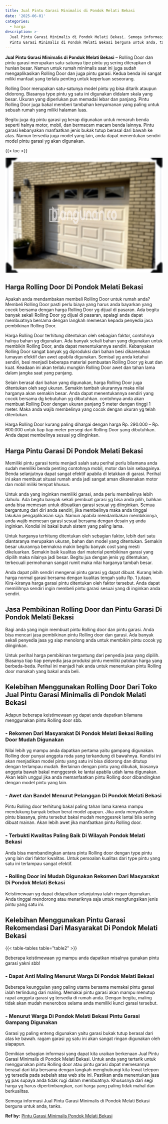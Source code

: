 ```yaml
---
title: Jual Pintu Garasi Minimalis di Pondok Melati Bekasi
date: '2025-06-01'
categories:
  - harga
description: >-
  Jual Pintu Garasi Minimalis di Pondok Melati Bekasi. Semoga informasi Jual
  Pintu Garasi Minimalis di Pondok Melati Bekasi berguna untuk anda, tanks....
---
```


**Jual Pintu Garasi Minimalis di Pondok Melati Bekasi** – Rolling Door dan pintu garasi merupakan satu-satunya tipe pintu yg sering diterapkan di hunian besar. Namun untuk rumah minimalis saat ini juga sudah mengaplikasikan Rolling Door dan juga pintu garasi. Kedua benda ini sangat miliki manfaat yang terlalu penting untuk keperluan seseorang.

Rolling Door merupakan satu-satunya model pintu yg bisa ditarik ataupun didorong. Biasanya type pintu yg satu ini digunakan didalam skala yang besar. Ukuran yang diperlukan pun memadai lebar dan panjang. Pintu Rolling Door juga bakal memberi tambahan kenyamanan yang paling untuk sebuah rumah yang miliki halaman luas.

Begitu juga dg pintu garasi yg kerap digunakan untuk menaruh benda seperti halnya motor, mobil, dan bermacam macam benda lainnya. Pintu garasi kebanyakan manfaatkan jenis bukak tutup berasal dari bawah ke atas. Namun tersedia juga model yang lain, anda dapat menentukan sendiri model pintu garasi yg akan digunakan.

{{< toc >}}

![Jual Pintu Garasi Minimalis di Pondok Melati Bekasi](/images/pintu-garasi-67.png)

## Harga Rolling Door Di Pondok Melati Bekasi

Apakah anda mendambakan membeli Rolling Door untuk rumah anda? Membeli Rolling Door pasti perlu biaya yang harus anda bayarkan yang cocok bersama dengan harga Rolling Door yg dijual di pasaran. Ada begitu banyak sekali Rolling Door yg dijual di pasaran, apalagi anda dapat membuatnya bersama dengan langkah memesan kepada penyedia jasa pembikinan Rolling Door.

Harga Rolling Door terhitung ditentukan oleh sebagian faktor, contohnya halnya bahan yg digunakan. Ada banyak sekali bahan yang digunakan untuk membikin Rolling Door, anda dapat menentukannya sendiri. Kebanyakan Rolling Door sangat banyak yg diproduksi dari bahan besi dikarenakan lumayan efektif dan awet apabila digunakan. Semisal yg anda ketahui sendiri, besi menjadi beberapa material pembuatan Rolling Door yg kuat dan kuat. Keadaan ini akan terlalu mungkin Rolling Door awet dan tahan lama dalam jangka saat yang panjang.

Selain berasal dari bahan yang digunakan, harga Rolling Door juga ditentukan oleh segi ukuran. Semakin tambah ukurannya maka nilai harganya akan semakin besar. Anda dapat menentukannya sendiri yang cocok bersama dg kebutuhan yg dibutuhkan. contohnya anda akan membuat Rolling Door dengan ukuran panjang 5 meter dengan tinggi 1 meter. Maka anda wajib membelinya yang cocok dengan ukuran yg telah ditentukan.

Harga Rolling Door kurang paling dihargai dengan harga Rp. 290.000 – Rp. 600.000 untuk tiap tiap meter persegi dari Rolling Door yang dibutuhkan. Anda dapat membelinya sesuai yg diinginkan.

## Harga Pintu Garasi Di Pondok Melati Bekasi

Memiliki pintu garasi tentu menjadi salah satu perihal perlu bilamana anda sudah memiliki benda penting contohnya mobil, motor dan lain sebagainya. Benda selanjutnya dapat sangat efektif apabila di letakkan di garasi. Perihal ini akan membuat situasi rumah anda jadi sangat aman dikarenakan motor dan mobil miliki tempat khusus.

Untuk anda yang inginkan memiliki garasi, anda perlu membelinya lebih dahulu. Ada begitu banyak sekali pembuat garasi yg bisa anda pilih, bahkan anda bisa memesan untuk dibuatkan garasi sesuai yg diinginkan. Semua bergantung dari diri anda sendiri, jika membelinya maka anda tinggal lakukan pengaplikasian saja. Namun apabila mendambakan membikinnya, anda wajib memesan garasi sesuai bersama dengan desain yg anda inginkan. Kondisi ini bakal butuh sistem yang paling lama.

Untuk harganya terhitung ditentukan oleh sebagian faktor, lebih dari satu diantaranya merupakan ukuran, bahan dan model yang ditentukan. Semakin besar ukurannya bermakna makin begitu banyak cost yang mesti dikeluarkan. Semakin baik kualitas dari material pembikinan garasi yang dipilih maka nilainya jadi besar. Begitu jua dengan jenis yg ditentukan, terkecuali permohonan sangat rumit maka nilai harganya tambah besar.

Anda dapat pilih sendiri mengenai pintu garasi yg dapat dibuat. Kurang lebih harga normal garasi bersama dengan kualitas tengah yaitu Rp. 1 jutaan. Kira-kiranya harga garasi pintu ditentukan oleh faktor tersebut. Anda dapat memilihnya sendiri ingin membeli pintu garasi sesuai yang di inginkan anda sendiri.

## Jasa Pembikinan Rolling Door dan Pintu Garasi Di Pondok Melati Bekasi

Bagi anda yang ingin membuat pintu Rolling door dan pintu garasi. Anda bisa mencari jasa pembikinan pintu Rolling door dan garasi. Ada banyak sekali penyedia jasa yg siap menolong anda untuk membikin pintu cocok yg diinginkan.

Untuk perihal harga pembikinan tergantung dari penyedia jasa yang dipilih. Biasanya tiap tiap penyedia jasa produksi pintu memiliki patokan harga yang berbeda-beda. Perihal ini menjadi hak anda untuk menentukan pintu Rolling door manakah yang bakal anda beli.

## Kelebihan Menggunakan Rolling Door Dari Toko Jual Pintu Garasi Minimalis di Pondok Melati Bekasi

Adapun beberapa keistimewaan yg dapat anda dapatkan bilamana menggunakan pintu Rolling door sbb.

### \- Rekomen Dari Masyarakat Di Pondok Melati Bekasi Rolling Door Mudah Digunakan

Nilai lebih yg mampu anda dapatkan pertama yaitu gampang digunakan. Rolling door punyai anggota roda yang terkandung di bawahnya. Kondisi ini akan menjadikan model pintu yang satu ini bisa didorong dan ditutup dengan terlampau mudah. Berlainan dengan pintu yang dibukak, biasanya anggota bawah bakal menggesrek ke lantai apabila udah lama digunakan. Akan lebih unggul jika anda memanfaatkan pintu Rolling door dibandingkan dengan model pintu yang lain.

### \- Awet dan Bandel Menurut Pelanggan Di Pondok Melati Bekasi

Pintu Rolling door terhitung bakal paling tahan lama karena mampu mendukung banyak beban berat model apapun. Jika anda menyaksikan pintu biasanya, pintu tersebut bakal mudah menggesrek lantai bila sering dibuat mainan. Akan lebih awet jika manfaatkan pintu Rolling door.

### \- Terbukti Kwalitas Paling Baik Di Wilayah Pondok Melati Bekasi

Anda bisa membandingkan antara pintu Rolling door dengan type pintu yang lain dari faktor kwalitas. Untuk persoalan kualitas dari type pintu yang satu ini terlampau sangat efektif.

### \- Rolling Door ini Mudah Digunakan Rekomen Dari Masyarakat Di Pondok Melati Bekasi

Keistimewaan yg dapat didapatkan selanjutnya ialah ringan digunakan. Anda tinggal mendorong atau menariknya saja untuk mengfungsikan jenis pintu yang satu ini.

## Kelebihan Menggunakan Pintu Garasi Rekomendasi Dari Masyarakat Di Pondok Melati Bekasi

{{< table-tables table="table2" >}}

Beberapa keistimewaan yg mampu anda dapatkan misalnya gunakan pintu garasi yakni sbb!

### \- Dapat Anti Maling Menurut Warga Di Pondok Melati Bekasi

Beberapa keunggulan yang paling utama bersama memakai pintu garasi ialah terlindung dari maling. Memakai pintu garasi akan mampu menutup rapat anggota garasi yg tersedia di rumah anda. Dengan begitu, maling tidak akan mudah menerobos selama anda memiliki kunci garasi tersebut.

### \- Menurut Warga Di Pondok Melati Bekasi Pintu Garasi Gampang Digunakan

Garasi yg paling enteng digunakan yaitu garasi bukak tutup berasal dari atas ke bawah. ragam garasi yg satu ini akan sangat ringan digunakan oleh siapapun.

Demikian sebagian informasi yang dapat kita uraikan berkenaan Jual Pintu Garasi Minimalis di Pondok Melati Bekasi. Untuk anda yang tertarik untuk menggunakan pintu Rolling door atau pintu garasi dapat memesannya berasal dari kita bersama dengan langkah menghubungi kita lewat telepon yg tersedia pada sebelah atas web site ini. Pastikan anda menentukan jasa yg pas supaya anda tidak rugi dalam membuatnya. Khususnya dari segi harga yg harus dipertimbangkan, cari harga yang paling tidak mahal dan berkualitas.

Semoga informasi Jual Pintu Garasi Minimalis di Pondok Melati Bekasi berguna untuk anda, tanks.

**Ref by:** [Pintu Garasi Minimalis Pondok Melati Bekasi](https://id.wikipedia.org/wiki/Pintu)
